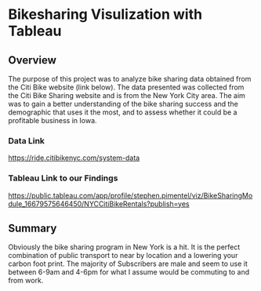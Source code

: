 # Bikesharing Visulization with Tableau

## Overview
The purpose of this project was to analyze bike sharing data obtained from the Citi Bike website (link below). The data presented was collected from the Citi Bike Sharing website and is from the New York City area. The aim was to gain a better understanding of the bike sharing success and the demographic that uses it the most, and to assess whether it could be a profitable business in Iowa.
### Data Link
https://ride.citibikenyc.com/system-data
### Tableau Link to our Findings
https://public.tableau.com/app/profile/stephen.pimentel/viz/BikeSharingModule_16679575646450/NYCCitiBikeRentals?publish=yes
## Summary
Obviously the bike sharing program in New York is a hit. It is the perfect combination of public transport to near by location and a lowering your carbon foot print. The majority of Subscribers are male and seem to use it between 6-9am and 4-6pm for what I assume would be commuting to and from work. 
